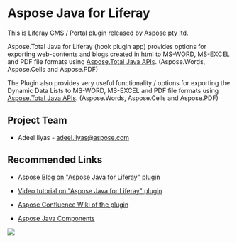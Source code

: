# Aspose Java for Liferay

This is Liferay CMS / Portal plugin released by [Aspose pty ltd](http://www.aspose.com).

Aspose.Total Java for Liferay (hook plugin app) provides options for exporting web-contents and blogs created in html to MS-WORD, MS-EXCEL and PDF file formats using [Aspose.Total Java APIs](http://www.aspose.com/java/total-component.aspx). (Aspose.Words, Aspose.Cells and Aspose.PDF) 

The Plugin also provides very useful functionality / options for exporting the Dynamic Data Lists to MS-WORD, MS-EXCEL and PDF file formats using [Aspose.Total Java APIs](http://www.aspose.com/java/total-component.aspx). (Aspose.Words, Aspose.Cells and Aspose.PDF) 

## Project Team

* Adeel Ilyas - adeel.ilyas@aspose.com


## Recommended Links

*   [Aspose Blog on "Aspose Java for Liferay" plugin](http://youtube.com)

*   [Video tutorial on "Aspose Java for Liferay" plugin](http://youtube.com)

*   [Aspose Confluence Wiki of the plugin](http://www.aspose.com/docs/display/totaljava/6.+Aspose.Total+Java+for+Liferay)

*   [Aspose Java Components](http://www.aspose.com/java/total-component.aspx)

![](http://i.imgur.com/IB3pzFP.jpg)
